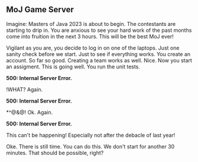 ## MoJ Game Server

Imagine: Masters of Java 2023 is about to begin. The contestants are starting to drip in. You are anxious to
see your hard work of the past months come into fruition in the next 3 hours. This will be the best MoJ ever!

Vigilant as you are, you decide to log in on one of the laptops. Just one sanity check before we start. Just
to see if everything works.
You create an account. So far so good. Creating a team works as well. Nice. Now you start an assigment. This is going
well.
You run the unit tests.

**500: Internal Server Error.**

!WHAT?
Again.

**500: Internal Server Error.**

*^@&@!
Ok. Again.

**500: Internal Server Error.**

This can't be happening! Especially not after the debacle of last year!

Oke. There is still time. You can do this. We don't start for another 30 minutes. That should be possible, right?